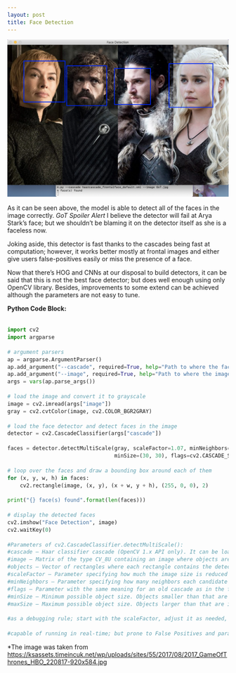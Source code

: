 ```yaml
---
layout: post
title: Face Detection
---
```

![2019-4-23-Face-Detection](/images/face_detection_output.png "2019-4-23-Face-Detection")

As it can be seen above, the model is able to detect all of the faces in the image correctly. *GoT Spoiler Alert* I believe the detector will fail at Arya Stark’s face; but we shouldn’t be blaming it on the detector itself as she is a faceless now.

Joking aside, this detector is fast thanks to the cascades being fast at computation; however, it works better mostly at frontal images and either give users false-positives easily or miss the presence of a face.

Now that there’s HOG and CNNs at our disposal to build detectors, it can be said that this is not the best face detector; but does well enough using only OpenCV library. Besides, improvements to some extend can be achieved although the parameters are not easy to tune. 


**Python Code Block:**

```python

import cv2
import argparse

# argument parsers
ap = argparse.ArgumentParser()
ap.add_argument("--cascade", required=True, help="Path to where the face cascade is") #pre-trained face detector provided by OpenCV
ap.add_argument("--image", required=True, help="Path to where the image is")
args = vars(ap.parse_args())

# load the image and convert it to grayscale
image = cv2.imread(args["image"])
gray = cv2.cvtColor(image, cv2.COLOR_BGR2GRAY)

# load the face detector and detect faces in the image
detector = cv2.CascadeClassifier(args["cascade"])

faces = detector.detectMultiScale(gray, scaleFactor=1.07, minNeighbors=5,
                                  minSize=(30, 30), flags=cv2.CASCADE_SCALE_IMAGE)

# loop over the faces and draw a bounding box around each of them
for (x, y, w, h) in faces:
    cv2.rectangle(image, (x, y), (x + w, y + h), (255, 0, 0), 2)

print("{} face(s) found".format(len(faces)))

# display the detected faces
cv2.imshow("Face Detection", image)
cv2.waitKey(0)

#Parameters of cv2.CascadeClassifier.detectMultiScale():
#cascade – Haar classifier cascade (OpenCV 1.x API only). It can be loaded from XML or YAML file using Load(). When the cascade is not needed anymore, release it using cvReleaseHaarClassifierCascade(&cascade).
#image – Matrix of the type CV_8U containing an image where objects are detected.
#objects – Vector of rectangles where each rectangle contains the detected object.
#scaleFactor – Parameter specifying how much the image size is reduced at each image scale.
#minNeighbors – Parameter specifying how many neighbors each candidate rectangle should have to retain it.
#flags – Parameter with the same meaning for an old cascade as in the function cvHaarDetectObjects. It is not used for a new cascade.
#minSize – Minimum possible object size. Objects smaller than that are ignored.
#maxSize – Maximum possible object size. Objects larger than that are ignored.

#as a debugging rule; start with the scaleFactor, adjust it as needed, and then move on to minNeighbors

#capable of running in real-time; but prone to False Positives and parameters can be hard to tune

```
*The image was taken from <https://ksassets.timeincuk.net/wp/uploads/sites/55/2017/08/2017_GameOfThrones_HBO_220817-920x584.jpg>
